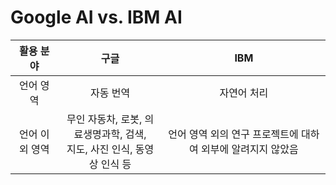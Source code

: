 # Google AI vs. IBM AI

|활용 분야|구글|IBM|
|:---:|:---:|:---:|
|언어 영역|자동 번역|자연어 처리|
|언어 이외 영역|무인 자동차, 로봇, 의료생명과학, 검색, <br> 지도, 사진 인식, 동영상 인식 등|언어 영역 외의 연구 프로젝트에 대하여 외부에 알려지지 않았음|

